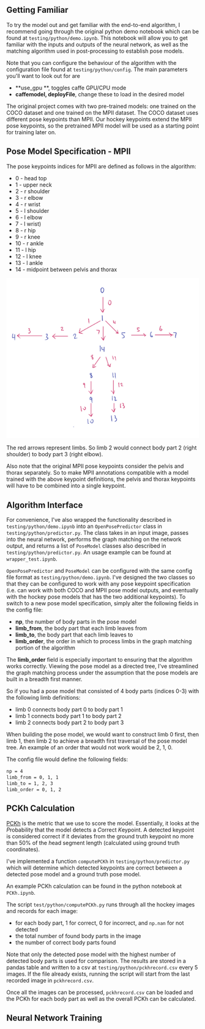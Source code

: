 ## Getting Familiar

To try the model out and get familiar with the end-to-end algorithm, I recommend going
through the original python demo notebook which can be found at `testing/python/demo.ipynb`.
This notebook will allow you to get familiar with the inputs and outputs of the neural network,
as well as the matching algorithm used in post-processing to establish pose models.

Note that you can configure the behaviour of the algorithm with the configuration file found
at `testing/python/config`. The main parameters you'll want to look out for are

* **use_gpu **, toggles caffe GPU/CPU mode
* **caffemodel, deployFile**, change these to load in the desired model

The original project comes with two pre-trained models: one trained on the COCO dataset and one
trained on the MPII dataset. The COCO dataset uses different pose keypoints than MPII. Our hockey
keypoints extend the MPII pose keypoints, so the pretrained MPII model will be used as a starting
point for training later on.

## Pose Model Specification - MPII

The pose keypoints indices for MPII are defined as follows in the algorithm:

*  0 - head top
*  1 - upper neck
*  2 - r shoulder
*  3 - r elbow
*  4 - r wrist
*  5 - l shoulder
*  6 - l elbow
*  7 - l wrist)
*  8 - r hip
*  9 - r knee
* 10 - r ankle
* 11 - l hip
* 12 - l knee
* 13 - l ankle
* 14 - midpoint between pelvis and thorax

<p align="center">
<img src="mpii_keypoint_indices.png">
</p>

The red arrows represent limbs. So limb 2 would connect body part 2 (right shoulder) to
body part 3 (right elbow).

Also note that the original MPII pose keypoints consider the pelvis and thorax separately. So to make
MPII annotations compatible with a model trained with the above keypoint definitions, the pelvis and
thorax keypoints will have to be combined into a single keypoint.

## Algorithm Interface

For convenience, I've also wrapped the functionality described in `testing/python/demo.ipynb` into an
`OpenPosePredictor` class in `testing/python/predictor.py`. The class takes in an input image, passes into the
neural network, performs the graph matching on the network output, and returns a list of `PoseModel`
classes also described in `testing/python/predictor.py`. An usage example can be found at
`wrapper_test.ipynb`.

`OpenPosePredictor` and `PoseModel` can be configured with the same config file format as `testing/python/demo.ipynb`.
I've designed the two classes so that they can be configured to work with
any pose keypoint specification (i.e. can work with both COCO and MPII pose model outputs, and eventually
with the hockey pose models that has the two additional keypoints). To switch to a new pose model specification, simply
alter the following fields in the config file:

* **np**, the number of body parts in the pose model
* **limb_from**, the body part that each limb leaves from
* **limb_to**, the body part that each limb leaves to
* **limb_order**, the order in which to process limbs in the graph matching portion of the algorithm

The **limb_order** field is especially important to ensuring that the algorithm works correctly. Viewing the pose model
as a directed tree, I've streamlined the graph matching process under the assumption that the pose models are built in a
breadth first manner. 

So if you had a pose model that consisted of 4 body parts (indices 0-3) with the following limb definitions:

* limb 0 connects body part 0 to body part 1
* limb 1 connects body part 1 to body part 2
* limb 2 connects body part 2 to body part 3

When building the pose model, we would want to construct limb 0 first, then limb 1, then limb 2 to achieve a breadth
first traversal of the pose model tree. An example of an order that would not work would be 2, 1, 0.

The config file would define the following fields:

```
np = 4
limb_from = 0, 1, 1
limb_to = 1, 2, 3
limb_order = 0, 1, 2
```
## PCKh Calculation

[PCKh](http://human-pose.mpi-inf.mpg.de/#results) is the metric that we use to score the model. Essentially, it looks at
the *P*robability that the model detects a *C*orrect *K*eypoint. A detected keypoint is considered correct if it
deviates from the ground truth keypoint no more than 50% of the *h*ead segment length (calculated using ground truth
coordinates).

I've implemented a function `computePCKh` in `testing/python/predictor.py` which will determine which detected keypoints
are correct between a detected pose model and a ground truth pose model.

An example PCKh calculation can be found in the python notebook at `PCKh.ipynb`.

The script `test/python/computePCKh.py` runs through all the hockey images and records for each image:

* for each body part, 1 for correct, 0 for incorrect, and `np.nan` for not detected
* the total number of found body parts in the image
* the number of correct body parts found

Note that only the detected pose model with the highest number of detected body parts is used for comparison. The
results are stored in a pandas table and written to a csv at `testing/python/pckhrecord.csv` every 5 images. If the
file already exists, running the script will start from the last recorded image in `pckhrecord.csv`.

Once all the images can be processed, `pckhrecord.csv` can be loaded and the PCKh for each body part as well as the
overall PCKh can be calculated.

## Neural Network Training


